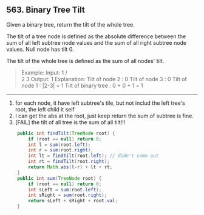 ## 563. Binary Tree Tilt

Given a binary tree, return the tilt of the whole tree.

The tilt of a tree node is defined as the absolute difference between the sum of all left subtree node values and the sum of all right subtree node values. Null node has tilt 0.

The tilt of the whole tree is defined as the sum of all nodes' tilt.

>Example:
Input: 
         1
       /   \
      2     3
Output: 1
Explanation: 
Tilt of node 2 : 0
Tilt of node 3 : 0
Tilt of node 1 : |2-3| = 1
Tilt of binary tree : 0 + 0 + 1 = 1

----

1. for each node, it have left subtree's tile, but not includ the left tree's root, the left child it self
2. I can get the abs at the root, just keep return the sum of subtree is fine.
3. [FAIL] the tilt of all tree is the sum of all tilt!!!

```java
    public int findTilt(TreeNode root) {
        if (root == null) return 0;
        int l = sum(root.left);
        int r = sum(root.right);
        int lt = findTilt(root.left); // didn't come out 
        int rt = findTilt(root.right);
        return Math.abs(l-r) + lt + rt;
    }
    public int sum(TreeNode root) {
        if (root == null) return 0;
        int sLeft = sum(root.left);
        int sRight = sum(root.right);
        return sLeft + sRight + root.val;
    }
```
